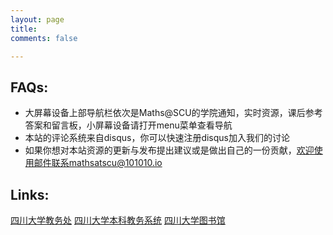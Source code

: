 ```yaml
---
layout: page
title: 
comments: false

---
```



## FAQs:


* 大屏幕设备上部导航栏依次是Maths@SCU的学院通知，实时资源，课后参考答案和留言板，小屏幕设备请打开menu菜单查看导航
* 本站的评论系统来自disqus，你可以快速注册disqus加入我们的讨论
* 如果你想对本站资源的更新与发布提出建议或是做出自己的一份贡献，欢迎使用邮件联系mathsatscu@101010.io

## Links:

<a href="http://zhjw.scu.edu.cn/login.jsp" class="btn">四川大学教务处</a>
<a href="http://jwc.scu.edu.cn/jwc" class="btn">四川大学本科教务系统</a>
<a href="http://lib.scu.edu.cn" class="btn">四川大学图书馆</a>